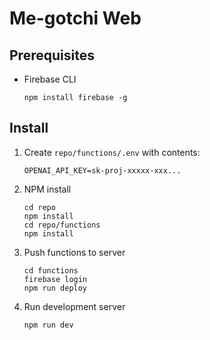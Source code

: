 # Me-gotchi Web

## Prerequisites

* Firebase CLI

    ```
    npm install firebase -g
    ```

## Install

1. Create `repo/functions/.env` with contents:

    ```
    OPENAI_API_KEY=sk-proj-xxxxx-xxx...
    ```

2. NPM install

    ```
    cd repo
    npm install
    cd repo/functions
    npm install
    ```

3. Push functions to server

    ```
    cd functions
    firebase login
    npm run deploy
    ```

4. Run development server

    ```
    npm run dev
    ```